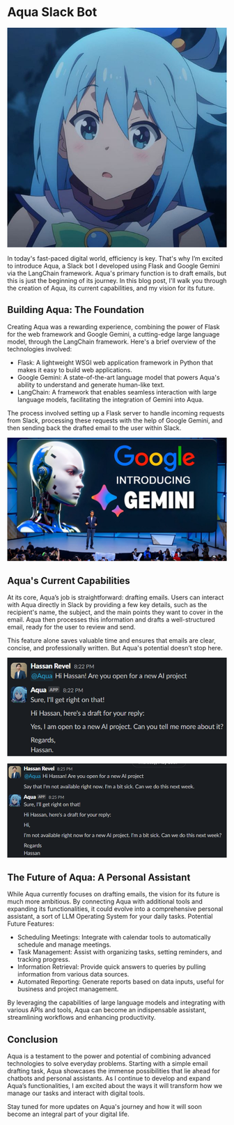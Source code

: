 # Aqua Slack Bot
![Aqua](assets/Aqua.jpg)

In today's fast-paced digital world, efficiency is key. That's why I’m excited to introduce Aqua, a Slack bot I developed using Flask and Google Gemini via the LangChain framework. Aqua's primary function is to draft emails, but this is just the beginning of its journey. In this blog post, I'll walk you through the creation of Aqua, its current capabilities, and my vision for its future.

## Building Aqua: The Foundation

Creating Aqua was a rewarding experience, combining the power of Flask for the web framework and Google Gemini, a cutting-edge large language model, through the LangChain framework. Here's a brief overview of the technologies involved:

- Flask: A lightweight WSGI web application framework in Python that makes it easy to build web applications.
- Google Gemini: A state-of-the-art language model that powers Aqua's ability to understand and generate human-like text.
- LangChain: A framework that enables seamless interaction with large language models, facilitating the integration of Gemini into Aqua.

The process involved setting up a Flask server to handle incoming requests from Slack, processing these requests with the help of Google Gemini, and then sending back the drafted email to the user within Slack.

![Gemini](assets/gemini.jpeg)

## Aqua's Current Capabilities

At its core, Aqua’s job is straightforward: drafting emails. Users can interact with Aqua directly in Slack by providing a few key details, such as the recipient's name, the subject, and the main points they want to cover in the email. Aqua then processes this information and drafts a well-structured email, ready for the user to review and send.

This feature alone saves valuable time and ensures that emails are clear, concise, and professionally written. But Aqua's potential doesn’t stop here.

![yes](assets/yes.png)

![no](assets/No.png)

## The Future of Aqua: A Personal Assistant

While Aqua currently focuses on drafting emails, the vision for its future is much more ambitious. By connecting Aqua with additional tools and expanding its functionalities, it could evolve into a comprehensive personal assistant, a sort of LLM Operating System for your daily tasks.
Potential Future Features:

- Scheduling Meetings: Integrate with calendar tools to automatically schedule and manage meetings.
- Task Management: Assist with organizing tasks, setting reminders, and tracking progress.
- Information Retrieval: Provide quick answers to queries by pulling information from various data sources.
- Automated Reporting: Generate reports based on data inputs, useful for business and project management.

By leveraging the capabilities of large language models and integrating with various APIs and tools, Aqua can become an indispensable assistant, streamlining workflows and enhancing productivity.

## Conclusion

Aqua is a testament to the power and potential of combining advanced technologies to solve everyday problems. Starting with a simple email drafting task, Aqua showcases the immense possibilities that lie ahead for chatbots and personal assistants. As I continue to develop and expand Aqua’s functionalities, I am excited about the ways it will transform how we manage our tasks and interact with digital tools.

Stay tuned for more updates on Aqua's journey and how it will soon become an integral part of your digital life.